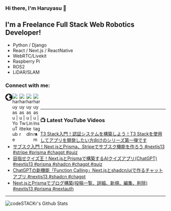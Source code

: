 ### Hi there, I'm Haruyasu 👋

## I'm a Freelance Full Stack Web Robotics Developer!
- Python / Django
- React / Next.js / ReactNative
- WebRTC/Livekit
- Raspberry Pi
- ROS2
- LiDAR/SLAM

### Connect with me:

[<img align="left" alt="harusoft.net" width="22px" src="https://raw.githubusercontent.com/iconic/open-iconic/master/svg/globe.svg" />][website]
[<img align="left" alt="haruyasu | YouTube" width="22px" src="https://cdn.jsdelivr.net/npm/simple-icons@v3/icons/youtube.svg" />][youtube]
[<img align="left" alt="haruyasu | Twitter" width="22px" src="https://cdn.jsdelivr.net/npm/simple-icons@v3/icons/twitter.svg" />][twitter]
[<img align="left" alt="haruyasu | LinkedIn" width="22px" src="https://cdn.jsdelivr.net/npm/simple-icons@v3/icons/linkedin.svg" />][linkedin]
[<img align="left" alt="haruyasu | Instagram" width="22px" src="https://cdn.jsdelivr.net/npm/simple-icons@v3/icons/instagram.svg" />][instagram]

<br />
<br />

---

### 📺 Latest YouTube Videos
<!-- YOUTUBE:START -->
- [T3 Stack入門！認証システムを構築しよう！T3 Stackを使用してアプリを開発したい方向けのシリーズ第一弾です](https://www.youtube.com/watch?v=hwxMoKAbk-M)
- [サブスク入門！Next.jsとPrisma、Stripeでサブスク機能を作ろう #nextjs13 #stripe #prisma #chagpt #quiz](https://www.youtube.com/watch?v=mLfePmKsCfw)
- [目指せクイズ王！Next.jsとPrismaで構築するAIクイズアプリ&lpar;ChatGPT&rpar; #nextjs13 #prisma #shadcn #chagpt #quiz](https://www.youtube.com/watch?v=SOZkzE2_rkA)
- [ChatGPTの新機能「Function Calling」Next.jsとshadcn/uiで作るチャットアプリ #nextjs13 #shadcn #chagpt](https://www.youtube.com/watch?v=lGDR5LTYKUM)
- [Next.jsとPrismaでブログ構築&lpar;投稿一覧、詳細、新規、編集、削除&rpar; #nextjs13 #prisma #nextauth](https://www.youtube.com/watch?v=9ybtC6oxNIc)
<!-- YOUTUBE:END -->

---

<img align="left" alt="codeSTACKr's Github Stats" src="https://github-readme-stats.vercel.app/api?username=haruyasu&show_icons=true&hide_border=true" />

[website]: https://harusoft.net/
[twitter]: https://twitter.com/hathle
[youtube]: https://www.youtube.com/channel/UCjpXqPZM1UPJoiyNVUTixqQ/
[instagram]: https://www.instagram.com/hathle/
[linkedin]: https://www.linkedin.com/in/haruyasu/
